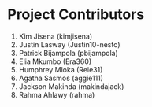 # Project Contributors

1. Kim Jisena (kimjisena)
2. Justin Lasway (Justin10-nesto)
3. Patrick Bijampola (pbijampola)
4. Elia Mkumbo (Era360)
5. Humphrey Mloka (Reie31)
6. Agatha Sasmos (aggie111)
7. Jackson Makinda (makindajack)
8. Rahma Ahlawy (rahma)